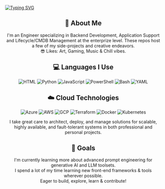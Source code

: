 <!--  Adding Contribution visualizer - Snake etc.

<div align="center">
    <img src="https://raw.githubusercontent.com/jShy-Dev/jShy-Dev/output/github-contribution-grid-snake.svg" alt="GitHub Contribution Grid Snake Animation"/>
</div>

-->
<a href="https://git.io/typing-svg"><img src="https://readme-typing-svg.herokuapp.com?font=Fira+Code&delay=2000&size=40&color=2457AD&center=true&vCenter=true&pause=300&duration=2500&random=false&width=1000&height=100&lines=Hello+World;Thanks+for+checking+out+my+Github!;Take+a+look+around+👀;All+feedback+is+welcome!" alt="Typing SVG" /></a>
  </p>
</div>
<div align="center">
  <h2>🚀 About Me</h2>
  <p>I'm an Engineer specializing in Backend Development, Application Support and Lifecycle/CMDB Management at the enterprize level. These repos host a few of my side-projects and creative endeavors.<br>😎 Likes: Art, Gaming, Music & Chill vibes.</p> 
  <h2>💻 Languages I Use </h2>
  <div align="center">
    <img src="https://img.shields.io/badge/HTML+CSS-7c616f?style=for-the-badge&logo=html5&logoColor=white" alt="HTML"/>
    <img src="https://img.shields.io/badge/Python-3776AB?style=for-the-badge&logo=python&logoColor=white" alt="Python"/>
    <img src="https://img.shields.io/badge/JavaScript-F7DF1E?style=for-the-badge&logo=javascript&logoColor=black" alt="JavaScript"/>
    <img src="https://img.shields.io/badge/PowerShell-5391FE?style=for-the-badge&logo=powershell&logoColor=white" alt="PowerShell"/>
    <img src="https://img.shields.io/badge/Bash-4EAA25?style=for-the-badge&logo=gnu-bash&logoColor=white" alt="Bash"/>
    <img src="https://img.shields.io/badge/YAML-CB171E?style=for-the-badge" alt="YAML"/>
  </div> 
  <h2>☁️ Cloud Technologies</h2>
  <div align="center">
    <img src="https://img.shields.io/badge/Azure-0089D6?style=for-the-badge&logo=microsoftazure&logoColor=white" alt="Azure"/>
    <img src="https://img.shields.io/badge/AWS-FF9900?style=for-the-badge&logo=amazonaws&logoColor=white" alt="AWS" />
    <img src="https://img.shields.io/badge/GCP-4285F4?style=for-the-badge&logo=googlecloud&logoColor=white" alt="GCP"/>
    <img src="https://img.shields.io/badge/Terraform-623CE4?style=for-the-badge&logo=terraform&logoColor=white" alt="Terraform"/>
    <img src="https://img.shields.io/badge/Docker-2496ED?style=for-the-badge&logo=docker&logoColor=white" alt="Docker"/>
    <img src="https://img.shields.io/badge/Kubernetes-326CE5?style=for-the-badge&logo=kubernetes&logoColor=white" alt="Kubernetes"/>
  </div>
  <p align="center">I take great care to architect, deploy, and manage solutions for scalable, highly available, and fault-tolerant systems in both professional and personal projects. </p>
  <h2>🎯 Goals</h2>
  <p>I'm currently learning more about advanced prompt engineering for generative AI and LLM toolsets.
  <br> 
  I spend a lot of my time learning new front-end frameworks & tools wherever possible. 
  <br>
  Eager to build, explore, learn & contribute!
  </p>
  <br>
</div>  

<div align="center"> 
  <p>

<!--    //typing text effect with appearance of telling python in CLI to print the readme contents

<a href="https://git.io/typing-svg"><img src="https://readme-typing-svg.herokuapp.com?font=Fira+Code&color=006622&background=000000&pause=1&multiline=true&duration=300&repeat=false&random=false&width=500&height=175&lines=f+=+open('README.md');with+open('README.md',+'r')+as+file:;file_contents+=+f.read();print(file_contents);f.close()" alt="Typing SVG" /></a>

-->
      
<!--
**jShy-Dev/jShy-Dev** is a ✨ _special_ ✨ repository because its `README.md` (this file) appears on your GitHub profile.

Here are some ideas to get you started:

- 🔭 I’m currently working on ...
- 🌱 I’m currently learning ...
- 👯 I’m looking to collaborate on ...
- 🤔 I’m looking for help with ...
- 💬 Ask me about ...
- 📫 How to reach me: ...
- 😄 Pronouns: ...
- ⚡ Fun fact: ...
-->
